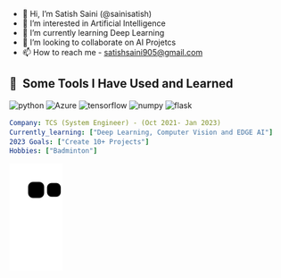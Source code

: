- 👋 Hi, I’m Satish Saini (@sainisatish)
- 👀 I’m interested in Artificial Intelligence
- 🌱 I’m currently learning Deep Learning
- 💞️ I’m looking to collaborate on AI Projetcs
- 📫 How to reach me - satishsaini905@gmail.com

<h2> 🚀 &nbsp;Some Tools I Have Used and Learned</h2>
<p align="left">
<img src="https://cdn.jsdelivr.net/gh/devicons/devicon/icons/python/python-original-wordmark.svg" alt="python" width="45" height="45"/>
<img src="https://cdn.jsdelivr.net/gh/devicons/devicon/icons/azure/azure-original.svg" alt="Azure" width="45" height="45"/>
<img src="https://cdn.jsdelivr.net/gh/devicons/devicon/icons/tensorflow/tensorflow-original.svg" alt="tensorflow" width="45" height="45"/>
<img src="https://cdn.jsdelivr.net/gh/devicons/devicon/icons/numpy/numpy-original.svg" alt="numpy",width="45" height="45"/>
<img src="https://cdn.jsdelivr.net/gh/devicons/devicon/icons/flask/flask-original.svg" alt="flask",width="45" height="45"/>
</p>

```yaml
Company: TCS (System Engineer) - (Oct 2021- Jan 2023)
Currently_learning: ["Deep Learning, Computer Vision and EDGE AI"]
2023 Goals: ["Create 10+ Projects"]
Hobbies: ["Badminton"]


```
![Snake animation](https://github.com/sainisatish/sainisatish/blob/output/github-contribution-grid-snake.svg)


<!---
sainisatish/sainisatish is a ✨ special ✨ repository because its `README.md` (this file) appears on your GitHub profile.
You can click the Preview link to take a look at your changes.
--->
